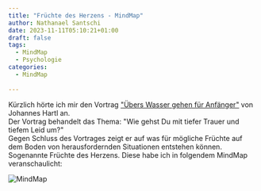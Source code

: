 ```yaml
---
title: "Früchte des Herzens - MindMap"
author: Nathanael Santschi
date: 2023-11-11T05:10:21+01:00
draft: false
tags:
  - MindMap
  - Psychologie
categories:
  - MindMap
  
---
```


Kürzlich hörte ich mir den Vortrag ["Übers Wasser gehen für Anfänger"](https://www.youtube.com/watch?v=jAyWPLIclvQ&ab_channel=Dr.JohannesHartl) von Johannes Hartl an.  
Der Vortrag behandelt das Thema: "Wie gehst Du mit tiefer Trauer und tiefem Leid um?"  
Gegen Schluss des Vortrages zeigt er auf was für mögliche Früchte auf dem Boden von herausfordernden Situationen entstehen können.  
Sogenannte Früchte des Herzens. Diese habe ich in folgendem MindMap veranschaulicht: 

![MindMap](/images/Fruechte-des-Herzens.svg "Preview")







